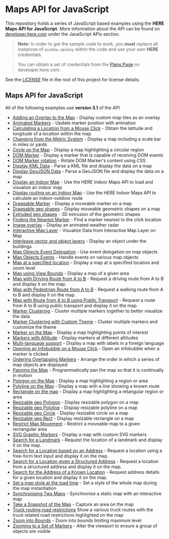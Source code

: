 # Maps API for JavaScript

This repository holds a series of JavaScript based examples using the **HERE Maps API for JavaScript**. More information about the API can be found on [developer.here.com](https://developer.here.com/develop/javascript-api) under the JavaScript APIs section.

> **Note:** In order to get the sample code to work, you **must** replace all instances of `window.apikey` within the code and use your own **HERE** credentials.

> You can obtain a set of credentials from the [Plans Page](https://developer.here.com/plans) on developer.here.com.

See the [LICENSE](LICENSE) file in the root of this project for license details.

## Maps API for JavaScript

All of the following examples use **version 3.1** of the API

* [Adding an Overlay to the Map](https://heremaps.github.io/maps-api-for-javascript-examples/custom-tile-overlay/demo.html) - Display custom map tiles as an overlay
* [Animated Markers](https://heremaps.github.io/maps-api-for-javascript-examples/markers-update-position-with-animation/demo.html) - Update marker position with animation
* [Calculating a Location from a Mouse Click](https://heremaps.github.io/maps-api-for-javascript-examples/position-on-mouse-click/demo.html) - Obtain the latitude and longitude of a location within the map
* [Changing from the Metric System](https://heremaps.github.io/maps-api-for-javascript-examples/map-scale-bar-changing-from-the-metric-system/demo.html) - Display a map including a scale bar in miles or yards
* [Circle on the Map](https://heremaps.github.io/maps-api-for-javascript-examples/circle-on-the-map/demo.html) - Display a map highlighting a circular region
* [DOM Marker](https://heremaps.github.io/maps-api-for-javascript-examples/map-with-dom-marker/demo.html) - Display a marker that is capable of receiving DOM events
* [DOM Marker rotation](https://heremaps.github.io/maps-api-for-javascript-examples/dom-marker-rotation/demo.html) - Rotate DOM Marker's content using CSS
* [Display KML Data](https://heremaps.github.io/maps-api-for-javascript-examples/display-kml-on-map/demo.html) - Parse a KML file and display the data on a map
* [Display GeoJSON Data](https://heremaps.github.io/maps-api-for-javascript-examples/display-geojson-on-map/demo.html) - Parse a GeoJSON file and display the data on a map
* [Display an Indoor Map](https://heremaps.github.io/maps-api-for-javascript-examples/indoor-map/demo.html) - Use the HERE Indoor Maps API to load and visualize an indoor map
* [Display routing on an Indoor Map](https://heremaps.github.io/maps-api-for-javascript-examples/indoor-map-routing/demo.html) - Use the HERE Indoor Maps API to calculate an indoor-outdoor route
* [Draggable Marker](https://natcox.github.io/maps-api-for-javascript-examples/draggable-marker/demo.html) - Display a moveable marker on a map
* [Draggable geo shapes](https://heremaps.github.io/maps-api-for-javascript-examples/draggable-shapes/demo.html) - Display moveable geometric shapes on a map
* [Extruded geo shapes](https://heremaps.github.io/maps-api-for-javascript-examples/extruded-objects/demo.html) - 3D extrusion of the geometric shapes
* [Finding the Nearest Marker](https://heremaps.github.io/maps-api-for-javascript-examples/finding-the-nearest-marker/demo.html) - Find a marker nearest to the click location
* [Image overlay](https://heremaps.github.io/maps-api-for-javascript-examples/image-overlay/demo.html) - Display an animated weather radar
* [Interactive Map Layer](https://heremaps.github.io/maps-api-for-javascript-examples/transit-mapsjs-iml/demo.html) - Visualize Data from Interactive Map Layer on Map
* [Interleave vector and object layers](https://heremaps.github.io/maps-api-for-javascript-examples/interleave-layers/demo.html) - Display an object under the buildings
* [Map Objects Event Delegation](https://heremaps.github.io/maps-api-for-javascript-examples/map-objects-event-delegation/demo.html) - Use event delegation on map objects
* [Map Objects Events](https://heremaps.github.io/maps-api-for-javascript-examples/map-object-events-displayed/demo.html) - Handle events on various map objects
* [Map at a specified location](https://heremaps.github.io/maps-api-for-javascript-examples/map-at-specified-location/demo.html) - Display a map at a specified location and zoom level
* [Map using View Bounds](https://heremaps.github.io/maps-api-for-javascript-examples/map-using-view-bounds/demo.html) - Display a map of a given area
* [Map with Driving Route from A to B](https://heremaps.github.io/maps-api-for-javascript-examples/map-with-route-from-a-to-b/demo.html) - Request a driving route from A to B and display it on the map.
* [Map with Pedestrian Route from A to B](https://heremaps.github.io/maps-api-for-javascript-examples/map-with-pedestrian-route-from-a-to-b/demo.html) - Request a walking route from A to B and display it on the map.
* [Map with Route from A to B using Public Transport](https://heremaps.github.io/maps-api-for-javascript-examples/map-with-route-from-a-to-b-using-public-transport/demo.html) - Request a route from A to B using public transport and display it on the map.
* [Marker Clustering](https://heremaps.github.io/maps-api-for-javascript-examples/marker-clustering/demo.html) - Cluster multiple markers together to better visualize the data
* [Marker Clustering with Custom Theme](https://heremaps.github.io/maps-api-for-javascript-examples/custom-cluster-theme/demo.html) - Cluster multiple markers and customize the theme
* [Marker on the Map](https://heremaps.github.io/maps-api-for-javascript-examples/markers-on-the-map/demo.html) - Display a map highlighting points of interest
* [Markers with Altitude](https://heremaps.github.io/maps-api-for-javascript-examples/markers-with-altitude/demo.html) - Display markers at different altitudes
* [Multi-language support](https://heremaps.github.io/maps-api-for-javascript-examples/map-multi-language-support/demo.html) - Display a map with labels in a foreign language
* [Opening an Infobubble on a Mouse Click](https://heremaps.github.io/maps-api-for-javascript-examples/open-infobubble/demo.html) - Open an infobubble when a marker is clicked
* [Ordering Overlapping Markers](https://heremaps.github.io/maps-api-for-javascript-examples/ordering-overlapping-markers/demo.html) - Arrange the order in which a series of map objects are displayed
* [Panning the Map](https://heremaps.github.io/maps-api-for-javascript-examples/panning-the-map/demo.html) - Programmatically pan the map so that it is continually in motion
* [Polygon on the Map](https://heremaps.github.io/maps-api-for-javascript-examples/polygon-on-the-map/demo.html) - Display a map highlighting a region or area
* [Polyline on the Map](https://heremaps.github.io/maps-api-for-javascript-examples/polyline-on-the-map/demo.html) - Display a map with a line showing a known route
* [Rectangle on the map](https://heremaps.github.io/maps-api-for-javascript-examples/rectangle-on-the-map/demo.html) - Display a map highlighting a retangular region or area
* [Resizable geo Polygon](https://heremaps.github.io/maps-api-for-javascript-examples/resizable-polygon/demo.html) - Display resizable polygon on a map
* [Resizable geo Polyline](https://heremaps.github.io/maps-api-for-javascript-examples/resizable-polyline/demo.html) - Display resizable polyline on a map
* [Resizable geo Circle](https://heremaps.github.io/maps-api-for-javascript-examples/resizable-circle/demo.html) - Display resizable circle on a map
* [Resizable geo Rect](https://heremaps.github.io/maps-api-for-javascript-examples/resizable-rect/demo.html) - Display resizable rectangle on a map
* [Restrict Map Movement](https://heremaps.github.io/maps-api-for-javascript-examples/restrict-map/demo.html) - Restrict a moveable map to a given rectangular area
* [SVG Graphic Markers](https://heremaps.github.io/maps-api-for-javascript-examples/map-with-svg-graphic-markers/demo.html) - Display a map with custom SVG markers
* [Search for a Landmark](https://heremaps.github.io/maps-api-for-javascript-examples/search-for-landmark/demo.html) - Request the location of a landmark and display it on the map.
* [Search for a Location based on an Address](https://heremaps.github.io/maps-api-for-javascript-examples/geocode-a-location-from-address/demo.html) - Request a location using a free-form text input and display it on the map.
* [Search for a Location given a Structured Address](https://heremaps.github.io/maps-api-for-javascript-examples/geocode-a-location-from-structured-address/demo.html) - Request a location from a structured address and display it on the map.
* [Search for the Address of a Known Location](https://heremaps.github.io/maps-api-for-javascript-examples/reverse-geocode-an-address-from-location/demo.html) - Request address details for a given location and display it on the map.
* [Set a map style at the load time](https://heremaps.github.io/maps-api-for-javascript-examples/change-style-at-load/demo.html) - Set a style of the whole map during the map instantiation
* [Synchronising Two Maps](https://heremaps.github.io/maps-api-for-javascript-examples/synchronising-two-maps/demo.html) - Synchronise a static map with an interactive map
* [Take a Snapshot of the Map](https://heremaps.github.io/maps-api-for-javascript-examples/capture-map-area/demo.html) - Capture an area on the map
* [Truck routing road restrictions](https://heremaps.github.io/maps-api-for-javascript-examples/truck-routing-road-restrictions/demo.html) Show a various truck routes with the truck related road restrictions highlighted on the map
* [Zoom into Bounds](https://heremaps.github.io/maps-api-for-javascript-examples/custom-zooming-into-bounds/demo.html) - Zoom into bounds limiting maximum level
* [Zooming to a Set of Markers](https://heremaps.github.io/maps-api-for-javascript-examples/zoom-to-set-of-markers/demo.html) - Alter the viewport  to ensure a group of objects are visible
